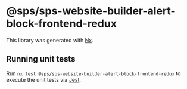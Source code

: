 # @sps/sps-website-builder-alert-block-frontend-redux

This library was generated with [Nx](https://nx.dev).

## Running unit tests

Run `nx test @sps/sps-website-builder-alert-block-frontend-redux` to execute the unit tests via [Jest](https://jestjs.io).
